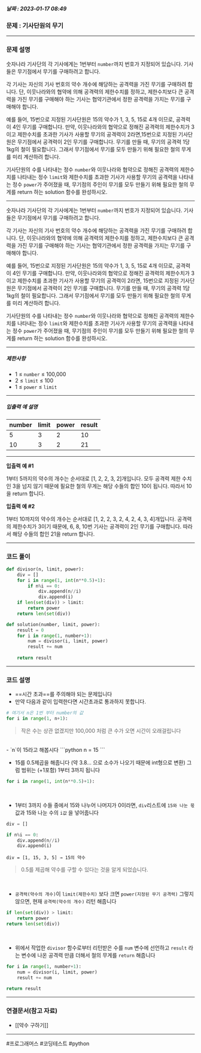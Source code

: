 ##### 날짜 : 2023-01-17  08:49


### 문제 : 기사단원의 무기 
---
### 문제 설명

숫자나라 기사단의 각 기사에게는  1번부터 `number`까지 번호가 지정되어 있습니다.
기사들은 무기점에서 무기를 구매하려고 합니다.

각 기사는 자신의 기사 번호의 약수 개수에 해당하는 공격력을 가진 무기를 구매하려 합니다. 단, 이웃나라와의 협약에 의해 공격력의 제한수치를 정하고, 제한수치보다 큰 공격력을 가진 무기를 구매해야 하는 기사는 협약기관에서 정한 공격력을 가지는 무기를 구매해야 합니다.

예를 들어, 15번으로 지정된 기사단원은 15의 약수가 1, 3, 5, 15로 4개 이므로, 공격력이 4인 무기를 구매합니다. 만약, 이웃나라와의 협약으로 정해진 공격력의 제한수치가 3이고 제한수치를 초과한 기사가 사용할 무기의 공격력이 2라면,15번으로 지정된 기사단원은 무기점에서 공격력이 2인 무기를 구매합니다. 무기를 만들 때, 무기의 공격력 1당 1kg의 철이 필요합니다. 그래서 무기점에서 무기를 모두 만들기 위해 필요한 철의 무게를 미리 계산하려 합니다.

기사단원의 수를 나타내는 정수 `number`와 이웃나라와 협약으로 정해진 공격력의 제한수치를 나타내는 정수 `limit`와 제한수치를 초과한 기사가 사용할 무기의 공격력을 나타내는 정수 `power`가 주어졌을 때, 무기점의 주인이 무기를 모두 만들기 위해 필요한 철의 무게를 return 하는 solution 함수를 완성하시오.

---

숫자나라 기사단의 각 기사에게는 1번부터 `number`까지 번호가 지정되어 있습니다. 기사들은 무기점에서 무기를 구매하려고 합니다.

각 기사는 자신의 기사 번호의 약수 개수에 해당하는 공격력을 가진 무기를 구매하려 합니다. 단, 이웃나라와의 협약에 의해 공격력의 제한수치를 정하고, 제한수치보다 큰 공격력을 가진 무기를 구매해야 하는 기사는 협약기관에서 정한 공격력을 가지는 무기를 구매해야 합니다.

예를 들어, 15번으로 지정된 기사단원은 15의 약수가 1, 3, 5, 15로 4개 이므로, 공격력이 4인 무기를 구매합니다. 만약, 이웃나라와의 협약으로 정해진 공격력의 제한수치가 3이고 제한수치를 초과한 기사가 사용할 무기의 공격력이 2라면, 15번으로 지정된 기사단원은 무기점에서 공격력이 2인 무기를 구매합니다. 무기를 만들 때, 무기의 공격력 1당 1kg의 철이 필요합니다. 그래서 무기점에서 무기를 모두 만들기 위해 필요한 철의 무게를 미리 계산하려 합니다.

기사단원의 수를 나타내는 정수 `number`와 이웃나라와 협약으로 정해진 공격력의 제한수치를 나타내는 정수 `limit`와 제한수치를 초과한 기사가 사용할 무기의 공격력을 나타내는 정수 `power`가 주어졌을 때, 무기점의 주인이 무기를 모두 만들기 위해 필요한 철의 무게를 return 하는 solution 함수를 완성하시오.

---

##### 제한사항

-   1 ≤  `number`  ≤ 100,000
-   2 ≤  `limit`  ≤ 100
-   1 ≤  `power`  ≤ `limit`

---
##### 입출력 예 설명

| number | limit | power | result |
| ------ | ----- | ----- | ------ |
| 5      | 3     | 2     | 10     |
| 10     | 3     | 2     | 21     |

---

**입출력 예 #1**

1부터 5까지의 약수의 개수는 순서대로 [1, 2, 2, 3, 2]개입니다. 모두 공격력 제한 수치인 3을 넘지 않기 때문에 필요한 철의 무게는 해당 수들의 합인 10이 됩니다. 따라서 10을 return 합니다.

**입출력 예 #2**

1부터 10까지의 약수의 개수는 순서대로 [1, 2, 2, 3, 2, 4, 2, 4, 3, 4]개입니다. 공격력의 제한수치가 3이기 때문에, 6, 8, 10번 기사는 공격력이 2인 무기를 구매합니다. 따라서 해당 수들의 합인 21을 return 합니다.

---

### 코드 풀이

```python
def divisor(n, limit, power):
    div = []
    for i in range(1, int(n**0.5)+1):
        if n%i == 0:
            div.append(n//i)
            div.append(i)
    if len(set(div)) > limit:
        return power
    return len(set(div))

def solution(number, limit, power):
    result = 0
    for i in range(1, number+1):
        num = divisor(i, limit, power)
        result += num
        
    return result
```
---
### 코드 설명

- ==시간 초과==를 주의해야 되는 문제입니다
- 만약 다음과 같이 입력한다면 시간초과로 통과하지 못합니다.
```python
# 여기서 n은 1번 부터 number의 값
for i in range(1, n+1):
```
>작은 수는 상관 없겠지만 100,000 처럼 큰 수가 오면 시간이 오래걸립니다
<br>
- `n`이 15라고 해봅시다
```python
n = 15
```
<br>

- 15를 0.5제곱을 해줍니다 (약 3.8... 으로 소수가 나오기 때문에 int형으로 변환)
그럼 범위는 (+1포함) 1부터 3까지 됩니다

```python
for i in range(1, int(n**0.5)+1):
```
<br>

- 1부터 3까지 수들 중에서 15와 나누어 나머지가 0이라면,  `div`리스트에 `15와 나눈 몫` 값과 15와 나눈 수의 `i값` 을 넣어줍니다

```python
div = []

if n%i == 0:
    div.append(n//i)
    div.append(i)
```

```
div = [1, 15, 3, 5] → 15의 약수
```

 >0.5를 제곱해 약수를 구할 수 있다는 것을 알게 되었습니다.
 
<br>

- `공격력(약수의 개수)`이  `limit(제한수치)` 보다 크면 `power(지정된 무기 공격력)` 그렇지 않으면, 현재 `공격력(약수의 개수)` 리턴 해줍니다
```python
if len(set(div)) > limit:
    return power
return len(set(div))
```
<br>

- 위에서 작업한 `divisor` 함수로부터 리턴받은 수를  `num` 변수에 선언하고 `result` 라는 변수에 나온 공격력 만큼 더해서 철의 무게를 `return` 해줍니다

```python
for i in range(1, number+1):
    num = divisor(i, limit, power)
    result += num
        
return result
```
---
### 연결문서(참고 자료)
- [[약수 구하기]]
---
 #프로그래머스 #코딩테스트 #python